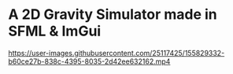 # A 2D Gravity Simulator made in SFML & ImGui

https://user-images.githubusercontent.com/25117425/155829332-b60ce27b-838c-4395-8035-2d42ee632162.mp4

